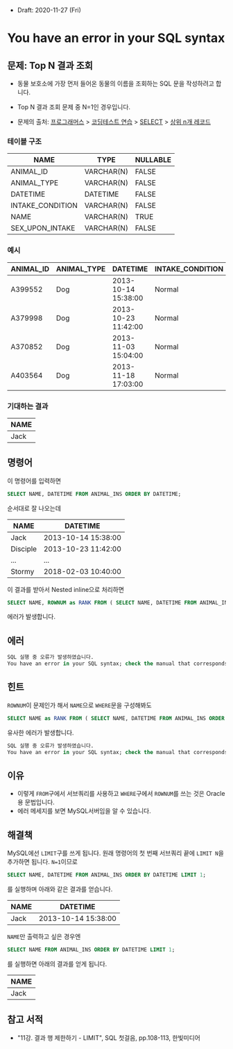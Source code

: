 * Draft: 2020-11-27 (Fri)

# You have an error in your SQL syntax

## 문제: Top N 결과 조회

* 동물 보호소에 가장 먼저 들어온 동물의 이름을 조회하는 SQL 문을 작성하려고 합니다.

* Top N 결과 조회 문제 중 N=1인 경우입니다.
* 문제의 출처: [프로그래머스](https://programmers.co.kr/) > [코딩테스트 연습](https://programmers.co.kr/learn/challenges) > [SELECT](https://programmers.co.kr/learn/challenges?selected_part_id=17042) > [상위 n개 레코드](https://programmers.co.kr/learn/courses/30/lessons/59405)

### 테이블 구조

| NAME             | TYPE       | NULLABLE |
| ---------------- | ---------- | -------- |
| ANIMAL_ID        | VARCHAR(N) | FALSE    |
| ANIMAL_TYPE      | VARCHAR(N) | FALSE    |
| DATETIME         | DATETIME   | FALSE    |
| INTAKE_CONDITION | VARCHAR(N) | FALSE    |
| NAME             | VARCHAR(N) | TRUE     |
| SEX_UPON_INTAKE  | VARCHAR(N) | FALSE    |

### 예시

| ANIMAL_ID | ANIMAL_TYPE | DATETIME            | INTAKE_CONDITION | NAME     | SEX_UPON_INTAKE |
| --------- | ----------- | ------------------- | ---------------- | -------- | --------------- |
| A399552   | Dog         | 2013-10-14 15:38:00 | Normal           | Jack     | Neutered Male   |
| A379998   | Dog         | 2013-10-23 11:42:00 | Normal           | Disciple | Intact Male     |
| A370852   | Dog         | 2013-11-03 15:04:00 | Normal           | Katie    | Spayed Female   |
| A403564   | Dog         | 2013-11-18 17:03:00 | Normal           | Anna     | Spayed Female   |

### 기대하는 결과

| NAME |
| ---- |
| Jack |

## 명령어

이 명령어를 입력하면

```sql
SELECT NAME, DATETIME FROM ANIMAL_INS ORDER BY DATETIME;
```

순서대로 잘 나오는데

| NAME     | DATETIME            |
| -------- | ------------------- |
| Jack     | 2013-10-14 15:38:00 |
| Disciple | 2013-10-23 11:42:00 |
| ...      | ...                 |
| Stormy   | 2018-02-03 10:40:00 |

이 결과를 받아서 Nested inline으로 처리하면 

```sql
SELECT NAME, ROWNUM as RANK FROM ( SELECT NAME, DATETIME FROM ANIMAL_INS ORDER BY DATETIME ) WHERE ROWNUM <=1;
```

에러가 발생합니다.

## 에러

```sql
SQL 실행 중 오류가 발생하였습니다.
You have an error in your SQL syntax; check the manual that corresponds to your MySQL server version for the right syntax to use near 'RANK FROM ( SELECT NAME, DATETIME FROM ANIMAL_INS ORDER BY DATETIME ) WHERE ROWN' at line 2
```

## 힌트

`ROWNUM`이 문제인가 해서 `NAME`으로 `WHERE`문을 구성해봐도

```sql
SELECT NAME as RANK FROM ( SELECT NAME, DATETIME FROM ANIMAL_INS ORDER BY DATETIME ) WHERE NAME = 'Jack';
```

유사한 에러가 발생합니다.

```sql
SQL 실행 중 오류가 발생하였습니다.
You have an error in your SQL syntax; check the manual that corresponds to your MySQL server version for the right syntax to use near 'RANK FROM ( SELECT NAME, DATETIME FROM ANIMAL_INS ORDER BY DATETIME ) WHERE NAME' at line 1
```

## 이유

* 이렇게 `FROM`구에서 서브쿼리를 사용하고 `WHERE`구에서 `ROWNUM`를 쓰는 것은 Oracle용 문법입니다.
* 에러 메세지를 보면 MySQL서버임을 알 수 있습니다.

## 해결책

MySQL에선 `LIMIT`구를 쓰게 됩니다. 원래 명령어의 첫 번째 서브쿼리 끝에 `LIMIT N`을 추가하면 됩니다. `N=1`이므로

```sql
SELECT NAME, DATETIME FROM ANIMAL_INS ORDER BY DATETIME LIMIT 1;
```

를 실행하며 아래와 같은 결과를 얻습니다.

| NAME | DATETIME            |
| ---- | ------------------- |
| Jack | 2013-10-14 15:38:00 |

`NAME`만 출력하고 싶은 경우엔

```sql
SELECT NAME FROM ANIMAL_INS ORDER BY DATETIME LIMIT 1;
```

를 실행하면 아래의 결과를 얻게 됩니다.

| NAME |
| ---- |
| Jack |

## 참고 서적

*  "11강. 결과 행 제한하기 - LIMIT", SQL 첫걸음, pp.108-113, 한빛미디어